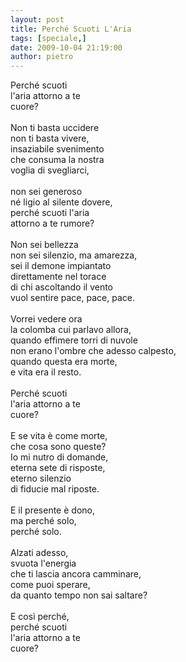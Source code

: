 ```yaml
---
layout: post
title: Perché Scuoti L'Aria
tags: [speciale,]
date: 2009-10-04 21:19:00
author: pietro
---
```

Perché scuoti<br/>l'aria attorno a te<br/>cuore?<br/><br/>Non ti basta uccidere<br/>non ti basta vivere,<br/>insaziabile svenimento<br/>che consuma la nostra<br/>voglia di svegliarci,<br/><br/>non sei generoso<br/>né ligio al silente dovere,<br/>perché scuoti l'aria<br/>attorno a te rumore?<br/><br/>Non sei bellezza<br/>non sei silenzio, ma amarezza,<br/>sei il demone impiantato<br/>direttamente nel torace<br/>di chi ascoltando il vento<br/>vuol sentire pace, pace, pace.<br/><br/>Vorrei vedere ora<br/>la colomba cui parlavo allora,<br/>quando effimere torri di nuvole<br/>non erano l'ombre che adesso calpesto,<br/>quando questa era morte,<br/>e vita era il resto.<br/><br/>Perché scuoti<br/>l'aria attorno a te<br/>cuore?<br/><br/>E se vita è come morte,<br/>che cosa sono queste?<br/>Io mi nutro di domande,<br/>eterna sete di risposte,<br/>eterno silenzio<br/>di fiducie mal riposte.<br/><br/>E il presente è dono,<br/>ma perché solo,<br/>perché solo.<br/><br/>Alzati adesso,<br/>svuota l'energia<br/>che ti lascia ancora camminare,<br/>come puoi sperare,<br/>da quanto tempo non sai saltare?<br/><br/>E così perché,<br/>perché scuoti<br/>l'aria attorno a te<br/>cuore?
